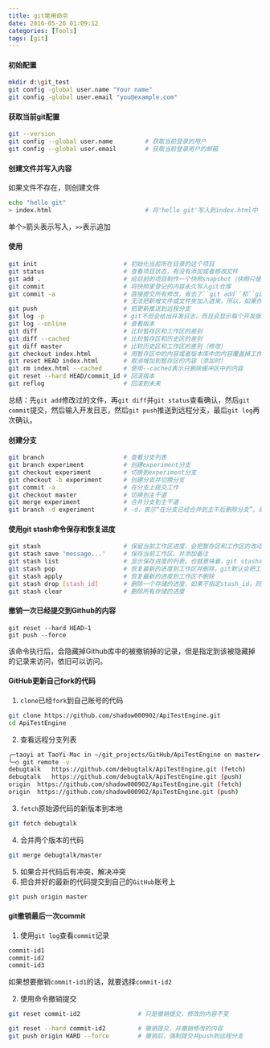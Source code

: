 ```yaml
---
title: git常用命令
date: 2016-05-26 01:09:12
categories: [Tools]
tags: [git]
---
```


#### 初始配置

``` bash
mkdir d:\git_test
git config -global user.name "Your name"
git config -global user.email "you@example.com"
```

  <!--more-->

#### 获取当前git配置
```bash
git --version
git config --global user.name         # 获取当前登录的用户
git config --global user.email        # 获取当前登录用户的邮箱
```

#### 创建文件并写入内容
如果文件不存在，则创建文件
```bash
echo "hello git"
> index.html                          # 将'hello git'写入到index.html中
```
单个``>``箭头表示写入，``>>``表示追加

#### 使用

``` bash
git init                        # 初始化当前所在目录的这个项目
git status                      # 查看项目状态，有没有添加或者修改文件
git add .                       # 给目前的项目制作一个快照snapshot（快照只是登记留名，快照不等于记录在案，git管快照叫做索引index）
git commit                      # 将快照里登记的内容永久写入git仓库
git commit -a                   # 直接提交所有修改，省去了``git add``和``git diff``和``git commit``的工序
                                # 无法把新增文件或文件夹加入进来，所以，如果你新增了文件或文件夹，那么就要老老实实的先``git add ..``，再``git commit``
git push                        # 把更新推送到远程分支
git log -p                      # git不但会给出开发日志，而且会显示每个开发版本的代码区别所在
git log --online                # 查看版本
git diff                        # 比较暂存区和工作区的差别
git diff --cached               # 比较暂存区和历史区的差别
git diff master                 # 比较历史区和工作区的差别（修改）
git checkout index.html         # 用暂存区中的内容或者版本库中的内容覆盖掉工作区
git reset HEAD index.html       # 取消增加到暂存区的内容（添加时）
git rm index.html --cached      # 使用--cached表示只删除缓冲区中的内容
git reset --hard HEAD/commit_id # 回滚版本
git reflog                      # 回滚到未来
```
总结：先``git add``修改过的文件，再``git diff``并``git status``查看确认，然后``git commit``提交，然后输入开发日志，然后``git push``推送到远程分支，最后``git log``再次确认。

#### 创建分支

``` bash
git branch                      # 查看分支列表
git branch experiment           # 创建experiment分支
git checkout experiment         # 切换到experiment分支
git checkout -b experiment      # 创建分支并切换分支
git commit -a                   # 在分支上提交工作
git checkout master             # 切换到主干道
git merge experiment            # 合并分支到主干道
git branch -d experiment        # -d，表示“在分支已经合并到主干后删除分支”。如果使用大写的-D的话，则表示“不论如何都删除分支”
```

#### 使用git stash命令保存和恢复进度
```bash
git stash                       # 保留当前工作区进度，会把暂存区和工作区的改动保存起来
git stash save 'message...'     # 保存当前工作区，并添加备注
git stash list                  # 显示保存进度的列表。也就意味着，git stash命令可以多次执行。
git stash pop                   # 恢复最新的进度到工作区并删除。git默认会把工作区和缓存区的改动都恢复到工作区。
git stash apply                 # 恢复最新的进度到工作区不删除
git stash drop [stash_id]       # 删除一个存储的进度，如果不指定stash_id，则默认删除最新的存储进度，stash_id从git stash list获取
git stash clear                 # 删除所有存储的进度
```

#### 撤销一次已经提交到Github的内容
```
git reset --hard HEAD~1
git push --force
```
该命令执行后，会隐藏掉Github库中的被撤销掉的记录，但是指定到该被隐藏掉的记录来访问，依旧可以访问。

#### GitHub更新自己fork的代码
1. ``clone``已经``fork``到自己账号的代码
```bash
git clone https://github.com/shadow000902/ApiTestEngine.git
cd ApiTestEngine
```
2. 查看远程分支列表
```bash
╭─taoyi at TaoYi-Mac in ~/git_projects/GitHub/ApiTestEngine on master✔ using ‹› 17-08-23 - 15:01:23
╰─○ git remote -v
debugtalk	https://github.com/debugtalk/ApiTestEngine.git (fetch)
debugtalk	https://github.com/debugtalk/ApiTestEngine.git (push)
origin	https://github.com/shadow000902/ApiTestEngine.git (fetch)
origin	https://github.com/shadow000902/ApiTestEngine.git (push)
```
3. ``fetch``原始源代码的新版本到本地
```bash
git fetch debugtalk
```
4. 合并两个版本的代码
```bash
git merge debugtalk/master
```
5. 如果合并代码后有冲突，解决冲突
6. 把合并好的最新的代码提交到自己的``GitHub``账号上
```bash
git push origin master
```

#### git撤销最后一次commit
1. 使用``git log``查看``commit``记录
```bash
commit-id1
commit-id2
commit-id3
```
如果想要撤销``commit-id1``的话，就要选择``commit-id2``

2. 使用命令撤销提交
```bash
git reset commit-id2				# 只是撤销提交，修改的内容不变
```

```bash
git reset --hard commit-id2			# 撤销提交，并撤销修改的内容
git push origin HARD --force		# 撤销后，强制提交并push到远程分支
```